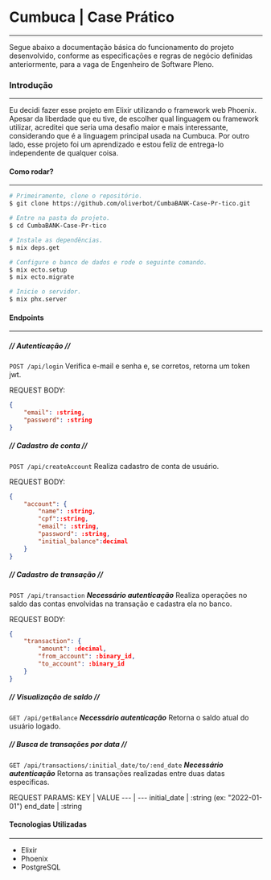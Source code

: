 # Cumbuca | Case Prático
---
Segue abaixo a documentação básica do funcionamento do projeto desenvolvido, conforme as especificações e regras de negócio definidas anteriormente, para a vaga de Engenheiro de Software Pleno.

### Introdução
---
Eu decidi fazer esse projeto em Elixir utilizando o framework web Phoenix. Apesar da liberdade que eu tive, de escolher qual linguagem ou framework utilizar, acreditei que seria uma desafio maior e mais interessante, considerando que é a linguagem principal usada na Cumbuca. Por outro lado, esse projeto foi um aprendizado e estou feliz de entrega-lo independente de qualquer coisa.

#### Como rodar?
---
```bash
# Primeiramente, clone o repositório.
$ git clone https://github.com/oliverbot/CumbaBANK-Case-Pr-tico.git

# Entre na pasta do projeto.
$ cd CumbaBANK-Case-Pr-tico

# Instale as dependências.
$ mix deps.get

# Configure o banco de dados e rode o seguinte comando.
$ mix ecto.setup
$ mix ecto.migrate

# Inicie o servidor.
$ mix phx.server
```

#### Endpoints
---
##### // Autenticação //

`POST /api/login`
Verifica e-mail e senha e, se corretos, retorna um token jwt.

REQUEST BODY:
```json
{
    "email": :string,
    "password": :string
}
```

##### // Cadastro de conta //
`POST /api/createAccount`
Realiza cadastro de conta de usuário.

REQUEST BODY:
```json
{
    "account": {
        "name": :string,
        "cpf"::string,
        "email": :string,
        "password": :string,
        "initial_balance":decimal
    }
}
```

##### // Cadastro de transação // 
`POST /api/transaction` ***Necessário autenticação***
Realiza operações no saldo das contas envolvidas na transação e cadastra ela no banco.

REQUEST BODY:
```json
{
    "transaction": {
        "amount": :decimal,
        "from_account": :binary_id,
        "to_account": :binary_id
    }
}
```

##### // Visualização de saldo // 
`GET /api/getBalance` ***Necessário autenticação***
Retorna o saldo atual do usuário logado.

##### // Busca de transações por data // 
`GET /api/transactions/:initial_date/to/:end_date` ***Necessário autenticação***
Retorna as transações realizadas entre duas datas específicas.

REQUEST PARAMS:
KEY | VALUE
--- | ---
initial_date | :string (ex: "2022-01-01")
end_date | :string

#### Tecnologias Utilizadas
---
- Elixir
- Phoenix
- PostgreSQL

